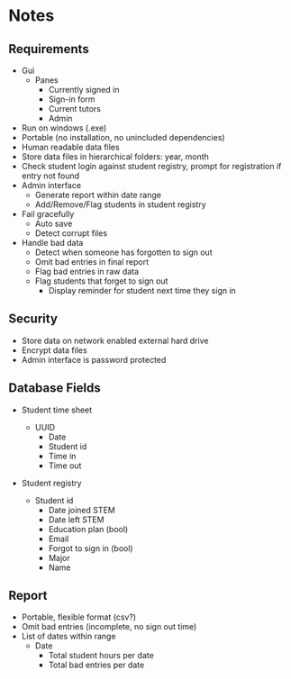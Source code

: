 Notes
=====


Requirements
------------
- Gui
    - Panes
        - Currently signed in
        - Sign-in form
        - Current tutors
        - Admin
- Run on windows (.exe)
- Portable (no installation, no unincluded dependencies)
- Human readable data files
- Store data files in hierarchical folders: year, month
- Check student login against student registry, prompt for registration if entry not found
- Admin interface
    - Generate report within date range
    - Add/Remove/Flag students in student registry
- Fail gracefully
    - Auto save
    - Detect corrupt files
- Handle bad data
    - Detect when someone has forgotten to sign out
    - Omit bad entries in final report
    - Flag bad entries in raw data
    - Flag students that forget to sign out
        - Display reminder for student next time they sign in


Security
--------
- Store data on network enabled external hard drive
- Encrypt data files
- Admin interface is password protected 


Database Fields 
---------------
- Student time sheet
    - UUID
        - Date
        - Student id
        - Time in
        - Time out
    
- Student registry
    - Student id
        - Date joined STEM
        - Date left STEM
        - Education plan (bool)
        - Email
        - Forgot to sign in (bool)
        - Major
        - Name


Report
------
- Portable, flexible format (csv?)
- Omit bad entries (incomplete, no sign out time)
- List of dates within range
    - Date
        - Total student hours per date
        - Total bad entries per date
